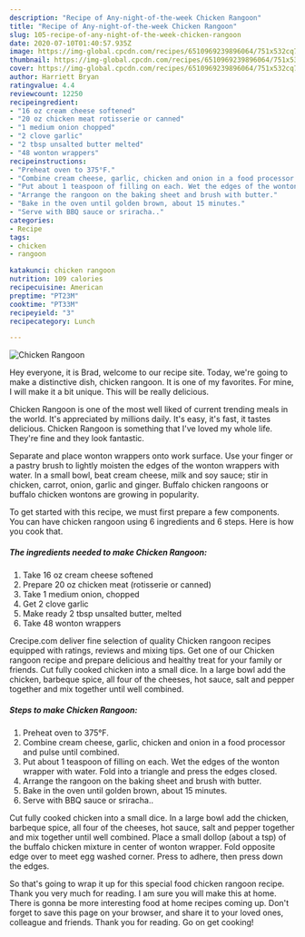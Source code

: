 ```yaml
---
description: "Recipe of Any-night-of-the-week Chicken Rangoon"
title: "Recipe of Any-night-of-the-week Chicken Rangoon"
slug: 105-recipe-of-any-night-of-the-week-chicken-rangoon
date: 2020-07-10T01:40:57.935Z
image: https://img-global.cpcdn.com/recipes/6510969239896064/751x532cq70/chicken-rangoon-recipe-main-photo.jpg
thumbnail: https://img-global.cpcdn.com/recipes/6510969239896064/751x532cq70/chicken-rangoon-recipe-main-photo.jpg
cover: https://img-global.cpcdn.com/recipes/6510969239896064/751x532cq70/chicken-rangoon-recipe-main-photo.jpg
author: Harriett Bryan
ratingvalue: 4.4
reviewcount: 12250
recipeingredient:
- "16 oz cream cheese softened"
- "20 oz chicken meat rotisserie or canned"
- "1 medium onion chopped"
- "2 clove garlic"
- "2 tbsp unsalted butter melted"
- "48 wonton wrappers"
recipeinstructions:
- "Preheat oven to 375°F."
- "Combine cream cheese, garlic, chicken and onion in a food processor and pulse until combined."
- "Put about 1 teaspoon of filling on each. Wet the edges of the wonton wrapper with water. Fold into a triangle and press the edges closed."
- "Arrange the rangoon on the baking sheet and brush with butter."
- "Bake in the oven until golden brown, about 15 minutes."
- "Serve with BBQ sauce or sriracha.."
categories:
- Recipe
tags:
- chicken
- rangoon

katakunci: chicken rangoon 
nutrition: 109 calories
recipecuisine: American
preptime: "PT23M"
cooktime: "PT33M"
recipeyield: "3"
recipecategory: Lunch

---
```



![Chicken Rangoon](https://img-global.cpcdn.com/recipes/6510969239896064/751x532cq70/chicken-rangoon-recipe-main-photo.jpg)

Hey everyone, it is Brad, welcome to our recipe site. Today, we're going to make a distinctive dish, chicken rangoon. It is one of my favorites. For mine, I will make it a bit unique. This will be really delicious.

Chicken Rangoon is one of the most well liked of current trending meals in the world. It's appreciated by millions daily. It's easy, it's fast, it tastes delicious. Chicken Rangoon is something that I've loved my whole life. They're fine and they look fantastic.

Separate and place wonton wrappers onto work surface. Use your finger or a pastry brush to lightly moisten the edges of the wonton wrappers with water. In a small bowl, beat cream cheese, milk and soy sauce; stir in chicken, carrot, onion, garlic and ginger. Buffalo chicken rangoons or buffalo chicken wontons are growing in popularity.


To get started with this recipe, we must first prepare a few components. You can have chicken rangoon using 6 ingredients and 6 steps. Here is how you cook that.

<!--inarticleads1-->

##### The ingredients needed to make Chicken Rangoon:

1. Take 16 oz cream cheese softened
1. Prepare 20 oz chicken meat (rotisserie or canned)
1. Take 1 medium onion, chopped
1. Get 2 clove garlic
1. Make ready 2 tbsp unsalted butter, melted
1. Take 48 wonton wrappers


Crecipe.com deliver fine selection of quality Chicken rangoon recipes equipped with ratings, reviews and mixing tips. Get one of our Chicken rangoon recipe and prepare delicious and healthy treat for your family or friends. Cut fully cooked chicken into a small dice. In a large bowl add the chicken, barbeque spice, all four of the cheeses, hot sauce, salt and pepper together and mix together until well combined. 

<!--inarticleads2-->

##### Steps to make Chicken Rangoon:

1. Preheat oven to 375°F.
1. Combine cream cheese, garlic, chicken and onion in a food processor and pulse until combined.
1. Put about 1 teaspoon of filling on each. Wet the edges of the wonton wrapper with water. Fold into a triangle and press the edges closed.
1. Arrange the rangoon on the baking sheet and brush with butter.
1. Bake in the oven until golden brown, about 15 minutes.
1. Serve with BBQ sauce or sriracha..


Cut fully cooked chicken into a small dice. In a large bowl add the chicken, barbeque spice, all four of the cheeses, hot sauce, salt and pepper together and mix together until well combined. Place a small dollop (about a tsp) of the buffalo chicken mixture in center of wonton wrapper. Fold opposite edge over to meet egg washed corner. Press to adhere, then press down the edges. 

So that's going to wrap it up for this special food chicken rangoon recipe. Thank you very much for reading. I am sure you will make this at home. There is gonna be more interesting food at home recipes coming up. Don't forget to save this page on your browser, and share it to your loved ones, colleague and friends. Thank you for reading. Go on get cooking!
